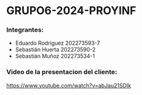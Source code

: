 # GRUPO6-2024-PROYINF
### Integrantes: 
- Eduardo Rodriguez 202273593-7
- Sebastián Huerta 202273590-2
- Sebastián Muñoz 202273534-1<br/>
### Video de la presentacion del cliente: 
https://www.youtube.com/watch?v=abJau21SDIk
